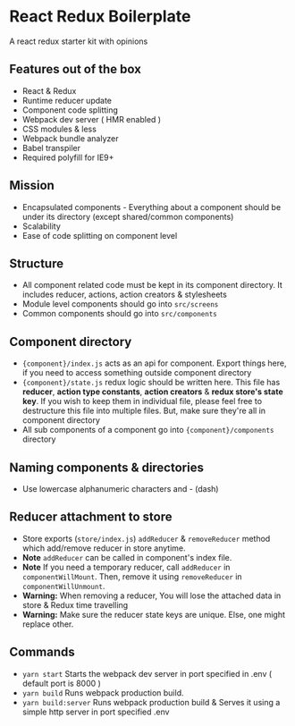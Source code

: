 # React Redux Boilerplate
A react redux starter kit with opinions

## Features out of the box
- React & Redux
- Runtime reducer update
- Component code splitting
- Webpack dev server ( HMR enabled )
- CSS modules & less
- Webpack bundle analyzer
- Babel transpiler
- Required polyfill for IE9+

## Mission
- Encapsulated components - Everything about a component should be under its directory (except shared/common components)
- Scalability
- Ease of code splitting on component level

## Structure
- All component related code must be kept in its component directory.
It includes reducer, actions, action creators & stylesheets
- Module level components should go into `src/screens`
- Common components should go into `src/components`

## Component directory
- `{component}/index.js` acts as an api for component. Export things here, if you need to access something outside component directory
- `{component}/state.js` redux logic should be written here. This file has **reducer**, **action type constants**, **action creators** & **redux store's state key**. If you wish to keep them in individual file, please feel free to destructure this file into multiple files. But, make sure they're all in component directory
- All sub components of a component go into `{component}/components` directory


## Naming components & directories
- Use lowercase alphanumeric characters and - (dash)


## Reducer attachment to store
- Store exports (`store/index.js`) `addReducer` & `removeReducer` method which add/remove reducer in store anytime.
- **Note** `addReducer` can be called in component's index file.
- **Note** If you need a temporary reducer, call `addReducer` in `componentWillMount`. Then, remove it using `removeReducer` in `componentWillUnmount`.
- **Warning:** When removing a reducer, You will lose the attached data in store & Redux time travelling
- **Warning:** Make sure the reducer state keys are unique. Else, one might replace other.


## Commands
- `yarn start` Starts the webpack dev server in port specified in .env ( default port is 8000 )
- `yarn build` Runs webpack production build.
- `yarn build:server` Runs webpack production build & Serves it using a simple http server in port specified .env
